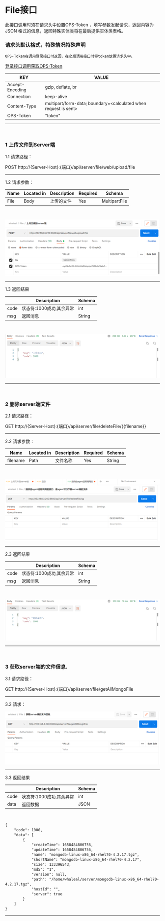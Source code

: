 # File接口
此接口调用时须在请求头中设置OPS-Token ，填写参数发起请求，返回内容为 JSON 格式的信息，返回特殊实体类将在最后提供实体类表格。

### 请求头默认格式，特殊情况特殊声明

    OPS-Token在调用登录接口时返回，在之后调用接口时将token放置请求头中。
[登录接口调用获取OPS-Token](Member.md)


| KEY                |     VALUE      |     
| -------------------|----------------------|
| Accept-Encoding        |         gzip, deflate, br |     
| Connection          |         keep-alive           |          
| Content-Type          |multipart/form-data; boundary=\<calculated when request is sent> |    
| OPS-Token          |         "token"           |     
---

<br>

###  1 上传文件到Server端


1.1 请求路径：

POST http://{Server-Host}:{端口}/api/server/file/web/upload/file

---

1.2 请求参数：


| Name                |     Located in     |           Description         |     Required    |        Schema   |
| -------------------|----------------------|-------------------------------|-----------------|-----------   |
| File          |         Body           |            上传的文件            |        Yes       |MultipartFile

<br>


![img_32.png](../Images/upload.png)

----

1.3 返回结果


|               |     Description    |           Schema              |  
| --------------|----------------------|---------------------------
| code        |   状态符:1000成功,其余异常 |        int               |    
| msg       |         返回消息         |             String           |        

<br>


![img_33.png](../Images/upload_r.png)



---

<br>



###  2 删除server端文件



2.1 请求路径：

GET http://{Server-Host}:{端口}/api/server/file/deleteFile/{{filename}}

---

2.2 请求参数：


| Name                |     Located in     |           Description         |     Required    |        Schema   |
| -------------------|----------------------|-------------------------------|-----------------|-----------   |
| filename          |         Path           |            文件名称            |        Yes       |String        |


<br>


![img_34.png](../Images/deleteFile.png)


----

2.3 返回结果


|               |     Description    |           Schema              |  
| --------------|----------------------|---------------------------
| code        |   状态符:1000成功,其余异常 |         int              |    
| msg       |         返回消息         |            String            |        

<br>


![img_35.png](../Images/deleteFile_r.png)

---


<br>



### 3 获取server端的文件信息.



3.1 请求路径：

GET http://{Server-Host}:{端口}/api/server/file/getAllMongoFile

---

3.2 请求：


![img_36.png](../Images/getAllMongoFile.png)

----

3.3 返回结果


|               |     Description    |           Schema              |  
| --------------|----------------------|---------------------------
| code        |   状态符:1000成功,其余异常 |        int               |    
| data       |         返回数据         |        JSON                |      


<br>



[comment]: <> (![img_37.png]&#40;../Images/getAllMongoFile_r.png&#41;)

~~~
{
    "code": 1000,
    "data": [
        {
            "createTime": 1658484806756,
            "updateTime": 1658484806756,
            "name": "mongodb-linux-x86_64-rhel70-4.2.17.tgz",
            "shortName": "mongodb-linux-x86_64-rhel70-4.2.17",
            "size": 133396543,
            "md5": "1",
            "version": null,
            "path": "/home/whaleal/server/mongodb-linux-x86_64-rhel70-4.2.17.tgz",
            "hostId": "",
            "server": true
        }
    ]
}
~~~

---





[comment]: <> (## MongoFile)


[comment]: <> (|       Name         |     Type             |    Description      |   )

[comment]: <> (| ------------       |----------            |---------------------|)

[comment]: <> (| shortName                 |   String             |         姓          |   )

[comment]: <> (| Name             |   String             |         名     |   )

[comment]: <> (| Size              |   Long |         大小     |   )

[comment]: <> (| Md5               |   String             |         文件校验     |   )

[comment]: <> (| version         |   String             |         版本     |   )

[comment]: <> (| Path           |   String             |         路径     |   )

[comment]: <> (| hostId             |   String             |         主机id     |   )


[comment]: <> (---)

[comment]: <> (---)


